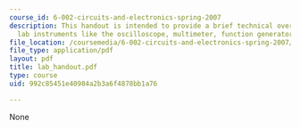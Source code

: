 ```yaml
---
course_id: 6-002-circuits-and-electronics-spring-2007
description: This handout is intended to provide a brief technical overview of the
  lab instruments like the oscilloscope, multimeter, function generator, and the protoboard.
file_location: /coursemedia/6-002-circuits-and-electronics-spring-2007/992c85451e40984a2b3a6f4878bb1a76_lab_handout.pdf
file_type: application/pdf
layout: pdf
title: lab_handout.pdf
type: course
uid: 992c85451e40984a2b3a6f4878bb1a76

---
```

None